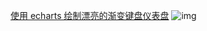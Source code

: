 [使用 echarts 绘制漂亮的渐变键盘仪表盘](https://zhuanlan.zhihu.com/p/54542421)
![img](https://pic4.zhimg.com/v2-d1c82a87a054c808f93a007bc31ef8a4_r.jpg)
